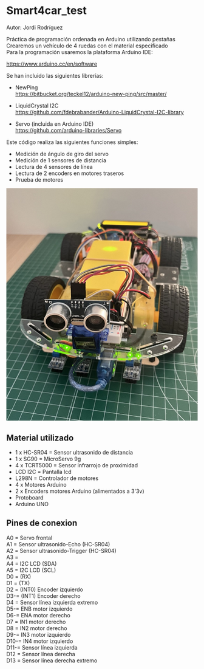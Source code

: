 # Smart4car_test 

Autor: Jordi Rodríguez  
  
Práctica de programación ordenada en Arduino utilizando pestañas   
Crearemos un vehículo de 4 ruedas con el material especificado  
Para la programación usaremos la plataforma Arduino IDE:  

https://www.arduino.cc/en/software  

Se han incluido las siguientes librerías:  

- NewPing  
https://bitbucket.org/teckel12/arduino-new-ping/src/master/  

- LiquidCrystal I2C  
https://github.com/fdebrabander/Arduino-LiquidCrystal-I2C-library  

- Servo (incluida en Arduino IDE)  
https://github.com/arduino-libraries/Servo  


Este código realiza las siguientes funciones simples:  
- Medición de ángulo de giro del servo  
- Medición de 1 sensores de distancia  
- Lectura de 4 sensores de línea  
- Lectura de 2 encoders en motores traseros  
- Prueba de motores  
  
  
![Imagen Smart4car acabado](Smart4car.jpeg)  


## Material utilizado  


- 1 x HC-SR04 = Sensor ultrasonido de distancia  
- 1 x SG90 = MicroServo 9g  
- 4 x TCRT5000 = Sensor infrarrojo de proximidad  
- LCD I2C = Pantalla lcd  
- L298N = Controlador de motores  
- 4 x Motores Arduino  
- 2 x Encoders motores Arduino (alimentados a 3'3v)  
- Protoboard  
- Arduino UNO  
  

## Pines de conexion  

A0 = Servo frontal  
A1 = Sensor ultrasonido-Echo (HC-SR04)  
A2 = Sensor ultrasonido-Trigger (HC-SR04)  
A3 =   
A4 = I2C LCD (SDA)  
A5 = I2C LCD (SCL)  
D0 = (RX)  
D1 = (TX)  
D2 = (INT0) Encoder izquierdo  
D3-= (INT1) Encoder derecho  
D4 = Sensor línea izquierda extremo     
D5-= ENB motor izquierdo  
D6-= ENA motor derecho  
D7 = IN1 motor derecho  
D8 = IN2 motor derecho  
D9-= IN3 motor izquierdo  
D10-= IN4 motor izquierdo  
D11-= Sensor línea izquierda  
D12 = Sensor línea derecha   
D13 = Sensor línea derecha extremo  
